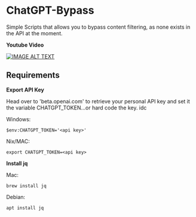 # ChatGPT-Bypass

Simple Scripts that allows you to bypass content filtering, as none exists in the API at the moment.

<b> Youtube Video </b>

[![IMAGE ALT TEXT](http://img.youtube.com/vi/4caOdVqs0tU/0.jpg)](http://www.youtube.com/watch?v=4caOdVqs0tU "Secret Bypass for ChatGPT Filters")

<!-- Requirements -->

## Requirements

<b>Export API Key </b>

Head over to 'beta.openai.com' to retrieve your personal API key and set it the variable CHATGPT_TOKEN...or hard code the key. idc

Windows:

````
$env:CHATGPT_TOKEN='<api key>'
````

Nix/MAC:

````
export CHATGPT_TOKEN=<api key>
````
<b>Install jq </b>

Mac:

````
brew install jq
````

Debian:

````
apt install jq
````
